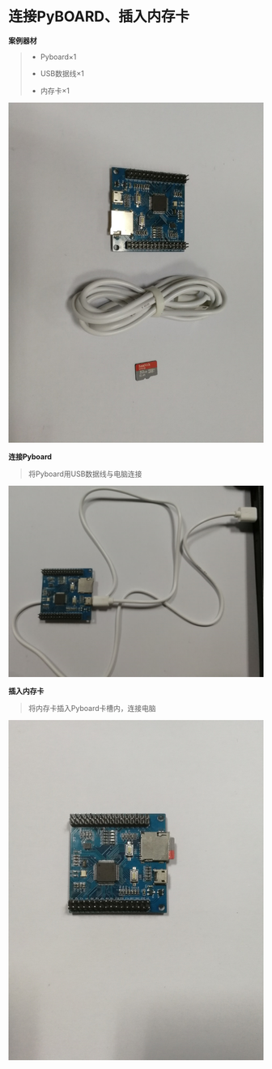 # 连接PyBOARD、插入内存卡

**案例器材**

>* Pyboard×1
>
>* USB数据线×1
>
>* 内存卡×1

![](/pic/ch3/3.2.1/1.png)

**连接Pyboard**

>将Pyboard用USB数据线与电脑连接

![](/pic/ch3/3.2.1/2.png)

**插入内存卡**

>将内存卡插入Pyboard卡槽内，连接电脑

![](/pic/ch3/3.2.1/3.png)
